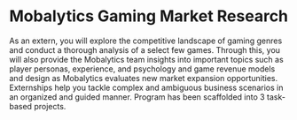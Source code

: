 # Mobalytics Gaming Market Research
As an extern, you will explore the competitive landscape of gaming genres and conduct a thorough analysis of a select few games. Through this, you will also provide the Mobalytics team insights into important topics such as player personas, experience, and psychology and game revenue models and design as Mobalytics evaluates new market expansion opportunities.
Externships help you tackle complex and ambiguous business scenarios in an organized and guided manner. Program has been scaffolded into 3 task-based projects.
